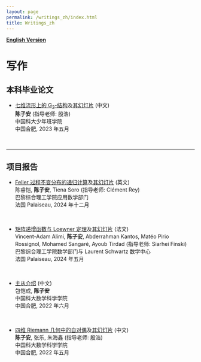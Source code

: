 ```yaml
---
layout: page
permalink: /writings_zh/index.html
title: Writings_zh
---
```


**[English Version](https://zian-chen.github.io/writings/)**

# 写作

## 本科毕业论文

- [七维流形上的 G<sub>2</sub>-结构](https://zian-chen.github.io/papers/Thesis_without_acknowledgements.pdf)及[其幻灯片](https://zian-chen.github.io/file/ustcmb-main.pdf) (中文)
<br>**陈子安** (指导老师: 殷浩)
<br>中国科大少年班学院
<br>中国合肥, 2023 年五月
<br>

---

## 项目报告

- [Feller 过程不变分布的递归计算](https://zian-chen.github.io/file/Rapport_EA.pdf)及[其幻灯片](https://zian-chen.github.io/file/Presentation_EA.pdf) (英文)
<br>陈睿恺, **陈子安**, Tiena Soro (指导老师: Clément Rey)
<br>巴黎综合理工学院应用数学部门
<br>法国 Palaiseau, 2024 年十二月
<br>

- [矩阵递增函数与 Loewner 定理](https://zian-chen.github.io/file/MAT02_rapportfinal.pdf)及[其幻灯片](https://zian-chen.github.io/file/presentation_psc.pdf) (法文)
<br>Vincent-Adam Alimi, **陈子安**, Abderrahman Kantos, Matéo Pirio Rossignol, Mohamed Sangaré, Ayoub Tirdad (指导老师: Siarhei Finski)
<br>巴黎综合理工学院数学部门与 Laurent Schwartz 数学中心
<br>法国 Palaiseau, 2024 年五月
<br>

- [主从介绍](http://staff.ustc.edu.cn/~mathsu01/pu/pdf/Warming_65(2022.06).pdf) (中文)
<br>包恺成, **陈子安**
<br>中国科大数学科学学院
<br>中国合肥, 2022 年六月
<br>

- [四维 Riemann 几何中的自对偶](https://zian-chen.github.io/papers/Self-Duality.pdf)及[其幻灯片](https://zian-chen.github.io/file/SDPPT.pdf) (中文)
<br>**陈子安**, 张乐, 朱海鑫 (指导老师: 殷浩)
<br>中国科大数学科学学院
<br>中国合肥, 2022 年五月
<br>

<!--
---

## 课程作业

- [读书报告: 债, 五千年的历史](https://zian-chen.github.io/file/La_fiche_de_lecture.pdf)(法文)
<br>**陈子安**
<br>巴黎综合理工学院人文与社会科学部门
<br>法国 Palaiseau, 2023 年十月
<br> -->

